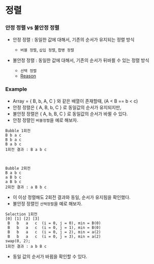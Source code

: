 # 정렬
### 안정 정렬 vs 불안정 정렬
- 안정 정렬 : 동일한 값에 대해서, 기존의 순서가 유지되는 정렬 방식
    - `버블 정렬`, `삽입 정렬`, `합병 정렬`
    
- 불안정 정렬 : 동일한 값에 대해서, 기존의 순서가 뒤바뀔 수 있는 정렬 방식
    - `선택 정렬`
    - [Reason](https://stackoverflow.com/questions/4601057/why-is-selection-sort-not-stable)

### Example
- Array = { B, b, A, C } 와 같은 배열이 존재할때, (A < B == b < c)
- 안정 정렬은 { A, B, b, C } 로 동일값의 순서가 유지되지만,
- 불안정 정렬은 { A, b, B, C } 로 동일값의 순서가 바뀔 수 있다.
- 안정 정렬인 `버블정렬`을 예로 해보자.

```
Bubble 1회전
B b a c
B b a c
B a b c
1회전 결과 : B a b c



Bubble 2회전
B a b c
a B b c
a B b c
2회전 결과 : a B b c
```

- 이 이상 정렬해도 2회전 결과와 동일, 순서가 유지됨을 확인했다.
- 불안정 정렬인 `선택정렬`을 예로 해보자.

```
Selection 1회전
[0] [1] [2] [3]
 B   b   a   c  (i = 0, j = 0), min = B(0)
 B   b   a   c  (i = 0, j = 1), min = B(0)
 B   b   a   c  (i = 0, j = 2), min = a(2)
 B   b   a   c  (i = 0, j = 3), min = a(2)
swap(0, 2);
1회전 결과 : a b B c
```

- 동일 값의 순서가 바뀜을 확인할 수 있다.
 
    